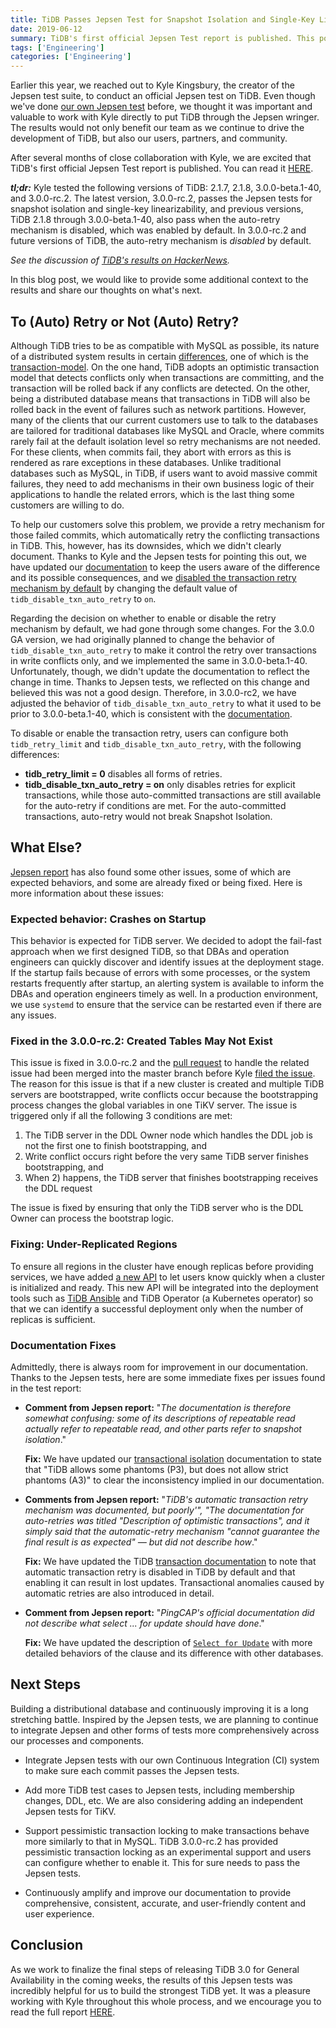 ```yaml
---
title: TiDB Passes Jepsen Test for Snapshot Isolation and Single-Key Linearizability
date: 2019-06-12
summary: TiDB's first official Jepsen Test report is published. This post introduces some additional context to the test results and PingCAP's thoughts on what's next.
tags: ['Engineering']
categories: ['Engineering']
---
```


Earlier this year, we reached out to Kyle Kingsbury, the creator of the Jepsen test suite, to conduct an official Jepsen test on TiDB. Even though we've done [our own Jepsen test](https://github.com/pingcap/jepsen) before, we thought it was important and valuable to work with Kyle directly to put TiDB through the Jepsen wringer. The results would not only benefit our team as we continue to drive the development of TiDB, but also our users, partners, and community.

After several months of close collaboration with Kyle, we are excited that TiDB's first official Jepsen Test report is published. You can read it [HERE](https://jepsen.io/analyses/tidb-2.1.7). 

***tl;dr:*** Kyle tested the following versions of TiDB: 2.1.7, 2.1.8, 3.0.0-beta.1-40, and 3.0.0-rc.2. The latest version, 3.0.0-rc.2, passes the Jepsen tests for snapshot isolation and single-key linearizability, and previous versions, TiDB 2.1.8 through 3.0.0-beta.1-40, also pass when the auto-retry mechanism is disabled, which was enabled by default. In 3.0.0-rc.2 and future versions of TiDB, the auto-retry mechanism is *disabled* by default. 

*See the discussion of [TiDB's results on HackerNews](https://news.ycombinator.com/item?id=20163975).*

In this blog post, we would like to provide some additional context to the results and share our thoughts on what's next.

## To (Auto) Retry or Not (Auto) Retry?

Although TiDB tries to be as compatible with MySQL as possible, its nature of a distributed system results in certain [differences](https://www.pingcap.com/docs/dev/reference/mysql-compatibility/), one of which is the [transaction-model](https://www.pingcap.com/docs/dev/reference/transactions/transaction-model/). On the one hand, TiDB adopts an optimistic transaction model that detects conflicts only when transactions are committing, and the transaction will be rolled back if any conflicts are detected. On the other, being a distributed database means that transactions in TiDB will also be rolled back in the event of failures such as network partitions. However, many of the clients that our current customers use to talk to the databases are tailored for traditional databases like MySQL and Oracle, where commits rarely fail at the default isolation level so retry mechanisms are not needed. For these clients, when commits fail, they abort with errors as this is rendered as rare exceptions in these databases. Unlike traditional databases such as MySQL, in TiDB, if users want to avoid massive commit failures, they need to add mechanisms in their own business logic of their applications to handle the related errors, which is the last thing some customers are willing to do. 

To help our customers solve this problem, we provide a retry mechanism for those failed commits, which automatically retry the conflicting transactions in TiDB. This, however, has its downsides, which we didn't clearly document. Thanks to Kyle and the Jepsen tests for pointing this out, we have updated our [documentation](https://www.pingcap.com/docs/dev/reference/transactions/transaction-model/#transaction-retry) to keep the users aware of the difference and its possible consequences, and we [disabled the transaction retry mechanism by default](https://pingcap.com/docs/dev/reference/transactions/transaction-model/#transaction-retry) by changing the default value of `tidb_disable_txn_auto_retry` to `on`.

Regarding the decision on whether to enable or disable the retry mechanism by default, we had gone through some changes. For the 3.0.0 GA version, we had originally planned to change the behavior of `tidb_disable_txn_auto_retry` to make it control the retry over transactions in write conflicts only, and we implemented the same in 3.0.0-beta.1-40. Unfortunately, though, we didn't update the documentation to reflect the change in time. Thanks to Jepsen tests, we reflected on this change and believed this was not a good design. Therefore, in 3.0.0-rc2, we have adjusted the behavior of `tidb_disable_txn_auto_retry` to what it used to be prior to 3.0.0-beta.1-40, which is consistent with the [documentation](https://pingcap.com/docs/dev/reference/configuration/tidb-server/tidb-specific-variables/#tidb-disable-txn-auto-retry). 

To disable or enable the transaction retry, users can configure both `tidb_retry_limit` and `tidb_disable_txn_auto_retry`, with the following differences:

- **tidb_retry_limit = 0** disables all forms of retries.
- **tidb_disable_txn_auto_retry = on** only disables retries for explicit transactions, while those auto-committed transactions are still available for the auto-retry if conditions are met. For the auto-committed transactions, auto-retry would not break Snapshot Isolation. 

## What Else?

[Jepsen report](https://jepsen.io/analyses/tidb-2.1.7) has also found some other issues, some of which are expected behaviors, and some are already fixed or being fixed. Here is more information about these issues:

### Expected behavior: Crashes on Startup

This behavior is expected for TiDB server. We decided to adopt the fail-fast approach when we first designed TiDB, so that DBAs and operation engineers can quickly discover and identify issues at the deployment stage. If the startup fails because of errors with some processes, or the system restarts frequently after startup, an alerting system is available to inform the DBAs and operation engineers timely as well. In a production environment, we use `systemd` to ensure that the service can be restarted even if there are any issues.

### Fixed in the 3.0.0-rc.2: Created Tables May Not Exist

This issue is fixed in 3.0.0-rc.2 and the [pull request](https://github.com/pingcap/tidb/pull/10029) to handle the related issue had been merged into the master branch before Kyle [filed the issue](https://github.com/pingcap/tidb/issues/10410). The reason for this issue is that if a new cluster is created and multiple TiDB servers are bootstrapped, write conflicts occur because the bootstrapping process changes the global variables in one TiKV server. The issue is triggered only if all the following 3 conditions are met:

1) The TiDB server in the DDL Owner node which handles the DDL job is not the first one to finish bootstrapping, and
2) Write conflict occurs right before the very same TiDB server finishes bootstrapping, and
3) When 2) happens, the TiDB server that finishes bootstrapping receives the DDL request

The issue is fixed by ensuring that only the TiDB server who is the DDL Owner can process the bootstrap logic.

### Fixing: Under-Replicated Regions
 
To ensure all regions in the cluster have enough replicas before providing services, we have added [a new API](https://github.com/pingcap/pd/pull/1555) to let users know quickly when a cluster is initialized and ready. This new API will be integrated into the deployment tools such as [TiDB Ansible](https://github.com/pingcap/tidb-ansible/pull/774) and TiDB Operator (a Kubernetes operator) so that we can identify a successful deployment only when the number of replicas is sufficient.

### Documentation Fixes

Admittedly, there is always room for improvement in our documentation. Thanks to the Jepsen tests, here are some immediate fixes per issues found in the test report:

- **Comment from Jepsen report:** "*The documentation is therefore somewhat confusing: some of its descriptions of repeatable read actually refer to repeatable read, and other parts refer to snapshot isolation*."		
		
    **Fix:** We have updated our [transactional isolation](https://github.com/pingcap/docs/blob/master/dev/reference/transactions/transaction-isolation.md#difference-between-tidb-and-ansi-repeatable-read) documentation to state that "TiDB allows some phantoms (P3), but does not allow strict phantoms (A3)" to clear the inconsistency implied in our documentation. 

- **Comments from Jepsen report:** "*TiDB's automatic transaction retry mechanism was documented, but poorly'", "The documentation for auto-retries was titled "Description of optimistic transactions", and it simply said that the automatic-retry mechanism "cannot guarantee the final result is as expected" — but did not describe how*."

    **Fix:** We have updated the TiDB [transaction documentation](https://pingcap.com/docs/dev/reference/transactions/transaction-isolation/#transaction-retry) to note that automatic transaction retry is disabled in TiDB by default and that enabling it can result in lost updates. Transactional anomalies caused by automatic retries are also introduced in detail. 

- **Comment from Jepsen report:** "*PingCAP's official documentation did not describe what select ... for update should have done*."

    **Fix:** We have updated the description of [`Select for Update`](https://pingcap.com/docs/dev/reference/sql/statements/select/#description-of-the-syntax-elements) with more detailed behaviors of the clause and its difference with other databases.


## Next Steps

Building a distributional database and continuously improving it is a long stretching battle. Inspired by the Jepsen tests, we are planning to continue to integrate Jepsen and other forms of tests more comprehensively across our processes and components.

- Integrate Jepsen tests with our own Continuous Integration (CI) system to make sure each commit passes the Jepsen tests.

- Add more TiDB test cases to Jepsen tests, including membership changes, DDL, etc. We are also considering adding an independent Jepsen tests for TiKV.

- Support pessimistic transaction locking to make transactions behave more similarly to that in MySQL. TiDB 3.0.0-rc.2 has provided pessimistic transaction locking as an experimental support and users can configure whether to enable it. This for sure needs to pass the Jepsen tests.

- Continuously amplify and improve our documentation to provide comprehensive, consistent, accurate, and user-friendly content and user experience. 

## Conclusion

As we work to finalize the final steps of releasing TiDB 3.0 for General Availability in the coming weeks, the results of this Jepsen tests was incredibly helpful for us to build the strongest TiDB yet. It was a pleasure working with Kyle throughout this whole process, and we encourage you to read the full report [HERE](http://jepsen.io/analyses/tidb-2.1.7). 
